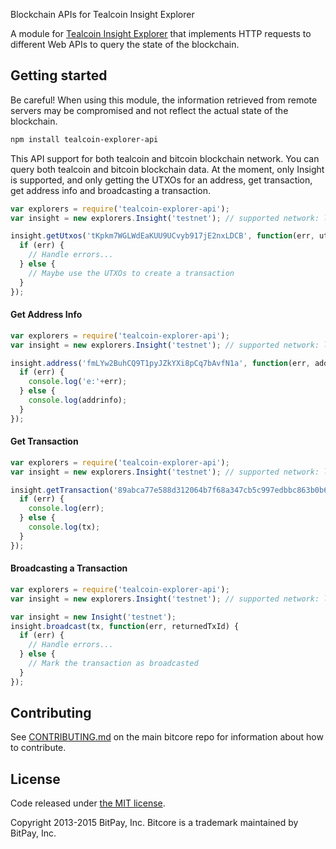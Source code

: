  Blockchain APIs for Tealcoin Insight Explorer

A module for [Tealcoin Insight Explorer](https://tealcoin-project.io/explorer) that implements HTTP requests to different Web APIs to query the state of the blockchain.

## Getting started

Be careful! When using this module, the information retrieved from remote servers may be compromised and not reflect the actual state of the blockchain.

```sh
npm install tealcoin-explorer-api
```

This API support for both tealcoin and bitcoin blockchain network. You can query both tealcoin and bitcoin blockchain data.
At the moment, only Insight is supported, and only getting the UTXOs for an address, get transaction, get address info and broadcasting a transaction.

```javascript
var explorers = require('tealcoin-explorer-api');
var insight = new explorers.Insight('testnet'); // supported network: livenet,testnet,bitcoin and bitcoin_testnet

insight.getUtxos('tKpkm7WGLWdEaKUU9UCvyb917jE2nxLDCB', function(err, utxos) {
  if (err) {
    // Handle errors...
  } else {
    // Maybe use the UTXOs to create a transaction
  }
});
```

#### Get Address Info

```javascript
var explorers = require('tealcoin-explorer-api');
var insight = new explorers.Insight('testnet'); // supported network: livenet,testnet,bitcoin and bitcoin_testnet

insight.address('fmLYw2BuhCQ9T1pyJZkYXi8pCq7bAvfN1a', function(err, addrinfo) {
  if (err) {
    console.log('e:'+err);
  } else {
    console.log(addrinfo);
  }
});
```

#### Get Transaction

```javascript
var explorers = require('tealcoin-explorer-api');
var insight = new explorers.Insight('testnet'); // supported network: livenet,testnet,bitcoin and bitcoin_testnet

insight.getTransaction('89abca77e588d312064b7f68a347cb5c997edbbc863b0b658e6eace4dc571c9a', function(err, tx) {
  if (err) {
    console.log(err);
  } else {
    console.log(tx);
  }
});
```

#### Broadcasting a Transaction

```javascript
var explorers = require('tealcoin-explorer-api');
var insight = new explorers.Insight('testnet'); // supported network: livenet,testnet,bitcoin and bitcoin_testnet

var insight = new Insight('testnet');
insight.broadcast(tx, function(err, returnedTxId) {
  if (err) {
    // Handle errors...
  } else {
    // Mark the transaction as broadcasted
  }
});
```

## Contributing

See [CONTRIBUTING.md](https://github.com/bitpay/bitcore/blob/master/CONTRIBUTING.md) on the main bitcore repo for information about how to contribute.

## License

Code released under [the MIT license](https://github.com/bitpay/bitcore/blob/master/LICENSE).

Copyright 2013-2015 BitPay, Inc. Bitcore is a trademark maintained by BitPay, Inc.

[bitcore]: http://github.com/bitpay/bitcore-explorers
